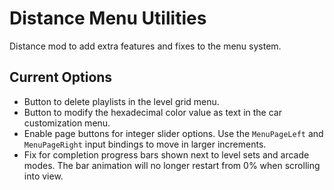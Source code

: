 # Distance Menu Utilities

Distance mod to add extra features and fixes to the menu system.

## Current Options

* Button to delete playlists in the level grid menu.
* Button to modify the hexadecimal color value as text in the car customization menu.
* Enable page buttons for integer slider options. Use the `MenuPageLeft` and `MenuPageRight` input bindings to move in larger increments.
* Fix for completion progress bars shown next to level sets and arcade modes. The bar animation will no longer restart from 0% when scrolling into view.
